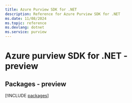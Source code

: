```yaml
---
title: Azure Purview SDK for .NET
description: Reference for Azure Purview SDK for .NET
ms.date: 11/08/2024
ms.topic: reference
ms.devlang: dotnet
ms.service: purview
---
```

# Azure purview SDK for .NET - preview
## Packages - preview
[!INCLUDE [packages](purview-index.md)]